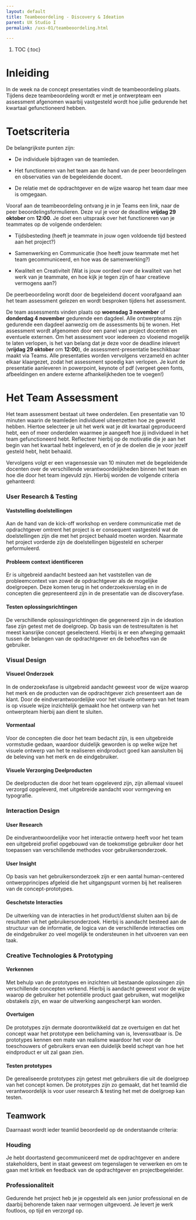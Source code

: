```yaml
---
layout: default
title: Teambeoordeling - Discovery & Ideation
parent: UX Studio I
permalink: /uxs-01/teambeoordeling.html

---
```


1. TOC
{:toc}

# Inleiding

In de week na de concept presentaties vindt de teambeoordeling plaats.
Tijdens deze teambeoordeling wordt er met je ontwerpteam een assessment
afgenomen waarbij vastgesteld wordt hoe jullie gedurende het kwartaal
gefunctioneerd hebben.


# Toetscriteria

De belangrijkste punten zijn:

-   De individuele bijdragen van de teamleden.

-   Het functioneren van het team aan de hand van de peer beoordelingen
    en observaties van de begeleidende docent.

-   De relatie met de opdrachtgever en de wijze waarop het team daar mee
    is omgegaan.

Vooraf aan de teambeoordeling ontvang je in je Teams een link, naar de
peer beoordelingsformulieren. Deze vul je voor de deadline **vrijdag 29
oktober** om **12:00**. Je doet een uitspraak over het functioneren van
je teammates op de volgende onderdelen:

-   Tijdsbesteding (heeft je teammate in jouw ogen voldoende tijd
    besteed aan het project?)

-   Samenwerking en Communicatie (hoe heeft jouw teammate met het team
    gecommuniceerd, en hoe was de samenwerking?)

-   Kwaliteit en Creativiteit (Wat is jouw oordeel over de kwaliteit van
    het werk van je teammate, en hoe kijk je tegen zijn of haar
    creatieve vermogens aan?)

De peerbeoordeling wordt door de begeleidend docent voorafgaand aan het
team assessment gelezen en wordt besproken tijdens het assessment.

De team assessments vinden plaats op **woensdag 3 november** of
**donderdag 4 november** gedurende een dagdeel. Alle ontwerpteams zijn
gedurende een dagdeel aanwezig om de assessments bij te wonen. Het
assessment wordt afgenomen door een panel van project docenten en
eventuele externen. Om het assessment voor iedereen zo vloeiend mogelijk
te laten verlopen, is het van belang dat je deze voor de deadline
inlevert (**vrijdag 29 oktober** om **12:00**), de
assessment-presentatie beschikbaar maakt via Teams. Alle presentaties
worden vervolgens verzameld en achter elkaar klaargezet, zodat het
assessment spoedig kan verlopen. Je kunt de presentatie aanleveren in
powerpoint, keynote of pdf (vergeet geen fonts, afbeeldingen en andere
externe afhankelijkheden toe te voegen!)


# Het Team Assessment

Het team assessment bestaat uit twee onderdelen. Een presentatie van 10
minuten waarin de teamleden individueel uiteenzetten hoe ze gewerkt
hebben. Hiertoe selecteer je uit het werk wat je dit kwartaal
geproduceerd hebt, een of meer onderdelen waarmee je aangeeft hoe jij
individueel in het team gefunctioneerd hebt. Reflecteer hierbij op de
motivatie die je aan het begin van het kwartaal hebt ingeleverd, en of
je de doelen die je voor jezelf gesteld hebt, hebt behaald.

Vervolgens volgt er een vragensessie van 10 minuten met de begeleidende
docenten over de verschillende verantwoordelijkheden binnen het team en
hoe die door het team ingevuld zijn. Hierbij worden de volgende criteria
gehanteerd:

### User Research & Testing

#### Vaststelling doelstellingen

Aan de hand van de kick-off workshop en verdere communicatie met de
opdrachtgever omtrent het project is er consequent vastgesteld wat de
doelstellingen zijn die met het project behaald moeten worden. Naarmate
het project vorderde zijn de doelstellingen bijgesteld en scherper
geformuleerd.

#### Probleem context identificeren

Er is uitgebreid aandacht besteed aan het vaststellen van de
probleemcontext van zowel de opdrachtgever als de mogelijke doelgroepen.
Deze komen terug in het onderzoeksverslag en in de concepten die
gepresenteerd zijn in de presentatie van de discoveryfase.

#### Testen oplossingsrichtingen

De verschillende oplossingsrichtingen die gegenereerd zijn in de
ideation fase zijn getest met de doelgroep. Op basis van de
testresultaten is het meest kansrijke concept geselecteerd. Hierbij is
er een afweging gemaakt tussen de belangen van de opdrachtgever en de
behoeftes van de gebruiker.

### Visual Design

#### Visueel Onderzoek

In de onderzoeksfase is uitgebreid aandacht geweest voor de wijze waarop
het merk en de producten van de opdrachtgever zich presenteert aan de
klant. Door de eindverantwoordelijke voor het visuele ontwerp van het
team is op visuele wijze inzichtelijk gemaakt hoe het ontwerp van het
ontwerpteam hierbij aan dient te sluiten.

#### Vormentaal

Voor de concepten die door het team bedacht zijn, is een uitgebreide
vormstudie gedaan, waardoor duidelijk geworden is op welke wijze het
visuele ontwerp van het te realiseren eindproduct goed kan aansluiten
bij de beleving van het merk en de eindgebruiker.

#### Visuele Verzorging Deelproducten

De deelproducten die door het team opgeleverd zijn, zijn allemaal
visueel verzorgd opgeleverd, met uitgebreide aandacht voor vormgeving en
typografie.

### Interaction Design

#### User Research

De eindverantwoordelijke voor het interactie ontwerp heeft voor het team
een uitgebreid profiel opgebouwd van de toekomstige gebruiker door het
toepassen van verschillende methodes voor gebruikersonderzoek.

#### User Insight

Op basis van het gebruikersonderzoek zijn er een aantal human-centered
ontwerpprincipes afgeleid die het uitgangspunt vormen bij het realiseren
van de concept-prototypes.

#### Geschetste Interacties

De uitwerking van de interacties in het product/dienst sluiten aan bij
de resultaten uit het gebruikersonderzoek. Hierbij is aandacht besteed
aan de structuur van de informatie, de logica van de verschillende
interacties om de eindgebruiker zo veel mogelijk te ondersteunen in het
uitvoeren van een taak.
 

### Creative Technologies & Prototyping

#### Verkennen

Met behulp van de prototypes en inzichten uit bestaande oplossingen zijn
verschillende concepten verkend. Hierbij is aandacht geweest voor de
wijze waarop de gebruiker het potentiële product gaat gebruiken, wat
mogelijke obstakels zijn, en waar de uitwerking aangescherpt kan worden.

#### Overtuigen

De prototypes zijn dermate doorontwikkeld dat ze overtuigen en dat het
concept waar het prototype een belichaming van is, levensvatbaar is. De
prototypes kennen een mate van realisme waardoor het voor de
toeschouwers of gebruikers ervan een duidelijk beeld schept van hoe het
eindproduct er uit zal gaan zien.

#### Testen prototypes

De gerealiseerde prototypes zijn getest met gebruikers die uit de
doelgroep van het concept komen. De prototypes zijn zo gemaakt, dat het
teamlid die verantwoordelijk is voor user research & testing het met de
doelgroep kan testen.


## Teamwork

Daarnaast wordt ieder teamlid beoordeeld op de onderstaande criteria:

### Houding

Je hebt doortastend gecommuniceerd met de opdrachtgever en andere
stakeholders, bent in staat geweest om tegenslagen te verwerken en om te
gaan met kritiek en feedback van de opdrachtgever en projectbegeleider.

### Professionaliteit

Gedurende het project heb je je opgesteld als een junior professional en
de daarbij behorende taken naar vermogen uitgevoerd. Je levert je werk
foutloos, op tijd en verzorgd op.
